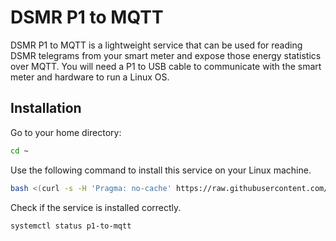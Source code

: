 # DSMR P1 to MQTT

DSMR P1 to MQTT is a lightweight service that can be used for reading DSMR telegrams from your smart meter and expose 
those energy statistics over MQTT. You will need a P1 to USB cable to communicate with the smart meter and hardware to 
run a Linux OS.

## Installation

Go to your home directory:
```bash
cd ~
```

Use the following command to install this service on your Linux machine.
```bash
bash <(curl -s -H 'Pragma: no-cache' https://raw.githubusercontent.com/sanderdona/dsmr-p1-to-mqtt/feature-install-script/install.sh)
```

Check if the service is installed correctly.
```bash
systemctl status p1-to-mqtt
```